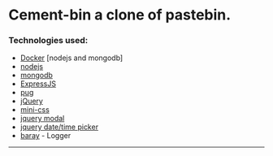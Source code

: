 Cement-bin a clone of pastebin.
================================================================================

### Technologies used:
* [Docker](https://www.docker.com/) [nodejs and mongodb]
* [nodejs](https://nodejs.org/en/)
* [mongodb](https://www.mongodb.com/)
* [ExpressJS](https://expressjs.com/)
* [pug](https://pugjs.org/api/getting-started.html)
* [jQuery](https://jquery.com/)
* [mini-css](https://minicss.org/)
* [jquery modal](https://jquerymodal.com/)
* [jquery date/time picker](https://xdsoft.net/jqplugins/datetimepicker/)
* [baray](https://www.npmjs.com/package/baray) - Logger

--------------------------------------------------------------------------------


